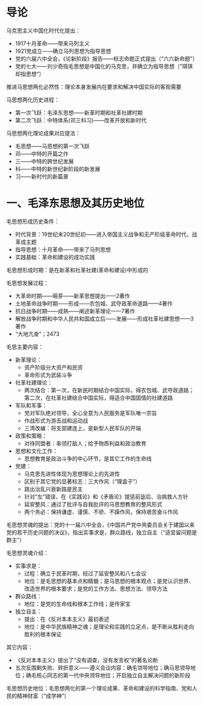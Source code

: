 # 导论

马克思主义中国化时代化提出：

* 1917十月革命——带来马列主义
* 1921党成立——确立马列思想为指导思想
* 党的六届六中全会，《论新阶段》报告——标志命题正式提出（“六六新命题”）
* 党的七大——刘少奇指毛思想是中国化的马克思，并确立为指导思想（”琪琪却指思想“）

推进马思想两化必然性：理论本身发展内在要求和解决中国实际的客观需要

马思想两化历史进程：

* 第一次飞跃：毛泽东思想——新革时期和社革社建时期
* 第二次飞跃：中特体系(邓三科习)——改革开放和新时代

马思想两化理论成果对应提法：

* 毛思想——马思想的第一次飞跃
* 邓——中特的开篇之作
* 三——中特的跨世纪发展
* 科——中特的新世纪新阶段的新发展
* 习——新时代的新篇章

# 一、毛泽东思想及其历史地位

毛思想形成历史条件：

* 时代背景：19世纪末20世纪初——进入帝国主义战争和无产阶级革命时代，战革成主题
* 指导思想：十月革命——带来了马列思想
* 实践基础：革命和建设的成功实践

毛思想形成时期：是在新革和社革社建(革命和建设)中形成的

毛思想发展过程：

* 大革命时期——萌芽——新革思想提出——2著作
* 土地革命战争时期——形成——农包城、武夺政革命道路——4著作
* 抗日战争时期——成熟——阐述新革理论——7著作
* 解放战争时期和中华人民共和国成立后——发展——形成社革社建思想——3著作
* “大地亢奋”；2473

毛思主要内容：

* 新革理论：
	* 资产阶级分大资产和民资
	* 革命形式为武装斗争
* 社革社建理论：
	* 两次结合：第一次，在新民时期结合中国实际，得农包城、武夺政道路；第二次，在社革社建结合中国实际，得适合中国国情的社建道路
* 军队和军事：
	* 党对军队绝对领导，全心全意为人民服务是军队唯一宗旨
	* 作战形式为游击战和运动战
	* 三湾改编：将支部建连上，是新型人民军队的开端
* 政策和策略：
	* 对待同盟者：率领打敌人；给予物质利益和政治教育
* 思想和文化工作：
	* 思想教育是政治斗争的中心环节，是其它工作的生命线
* 党建：
	* 马克思先进性体现为思想理论上的先进性
	* 区别于其它党的显著标志：三大作风（“理盒子”）
	* 跳出治乱兴衰新路是民主
	* 针对“左”错误，在《实践论》和《矛盾论》提惩前毖后、治病救人方针
	* 延安整风：通过了批评与自我批评的马思想教育的整风形式
	* 两个务必：保持谦虚、谨慎、不骄、不躁作风，保持艰苦奋斗作风

毛思想灵魂的提出：党的十一届六中全会，《中国共产党中央委员会关于建国以来党的若干历史问题的决议》，指出实事求是，群众路线，独立自主（“适宜留问题是群主”）

毛思想灵魂介绍：

* 实事求是：
	* 过程：确立于民革时期，经过了延安整风和八七会议
	* 地位：是毛思想的基本点和精髓；是马思想的根本观点；是党认识世界、改造世界的根本要求；是党的工作方法、思想方法、领导方法
* 群众路线：
	* 地位：是党的生命线和根本工作线；是传家宝
* 独立自主：
	* 提出：在《反对本本主义》最初表述
	* 地位：是中华民族精神之魂；是理论和实践的立足点，是不断从胜利走向胜利的根本保证

其它内容：

* 《反对本本主义》提出了“没有调查，没有发言权”的著名论断
* 五次反围剿失败、转折意义——遵义会议内容：确毛领导地位；确马思领导地位；确毛核心同志的第一代中央领导地位；开启独立自主解决问题的新阶段

毛思想历史地位：毛思想两化的第一个理论成果、革命和建设的科学指南、党和人民的精神财富（“成学神”）